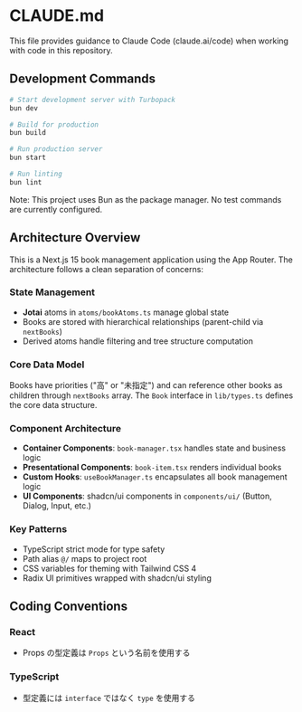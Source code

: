 # CLAUDE.md

This file provides guidance to Claude Code (claude.ai/code) when working with code in this repository.

## Development Commands

```bash
# Start development server with Turbopack
bun dev

# Build for production
bun build

# Run production server
bun start

# Run linting
bun lint
```

Note: This project uses Bun as the package manager. No test commands are currently configured.

## Architecture Overview

This is a Next.js 15 book management application using the App Router. The architecture follows a clean separation of concerns:

### State Management

- **Jotai** atoms in `atoms/bookAtoms.ts` manage global state
- Books are stored with hierarchical relationships (parent-child via `nextBooks`)
- Derived atoms handle filtering and tree structure computation

### Core Data Model

Books have priorities ("高" or "未指定") and can reference other books as children through `nextBooks` array. The `Book` interface in `lib/types.ts` defines the core data structure.

### Component Architecture

- **Container Components**: `book-manager.tsx` handles state and business logic
- **Presentational Components**: `book-item.tsx` renders individual books
- **Custom Hooks**: `useBookManager.ts` encapsulates all book management logic
- **UI Components**: shadcn/ui components in `components/ui/` (Button, Dialog, Input, etc.)

### Key Patterns

- TypeScript strict mode for type safety
- Path alias `@/` maps to project root
- CSS variables for theming with Tailwind CSS 4
- Radix UI primitives wrapped with shadcn/ui styling

## Coding Conventions

### React

- Props の型定義は `Props` という名前を使用する

### TypeScript

- 型定義には `interface` ではなく `type` を使用する
